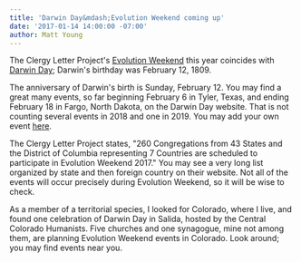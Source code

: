 ```yaml
---
title: 'Darwin Day&mdash;Evolution Weekend coming up'
date: '2017-01-14 14:00:00 -07:00'
author: Matt Young
---
```


The Clergy Letter Project's [Evolution Weekend](http://theclergyletterproject.org/rel_evolution_weekend_2017.html) this year coincides with [Darwin Day](http://darwinday.org/events/); Darwin's birthday was February 12, 1809. 

The anniversary of Darwin's birth is Sunday, February 12. You may find a great many events, so far beginning February 6 in Tyler, Texas, and ending February 18 in Fargo, North Dakota, on the Darwin Day website. That is not counting several events in 2018 and one in 2019. You may add your own event [here](http://darwinday.org/wp-login.php?action=register).

The Clergy Letter Project states, "260 Congregations from 43 States and the District of Columbia representing 7 Countries are scheduled to participate in Evolution Weekend 2017." You may see a very long list organized by state and then foreign country on their website. Not all of the events will occur precisely during Evolution Weekend, so it will be wise to check.

As a member of a territorial species, I looked for Colorado, where I live, and found one celebration of Darwin Day in Salida, hosted by the Central Colorado Humanists. Five churches and one synagogue, mine not among them, are planning Evolution Weekend events in Colorado. Look around; you may find events near you.
